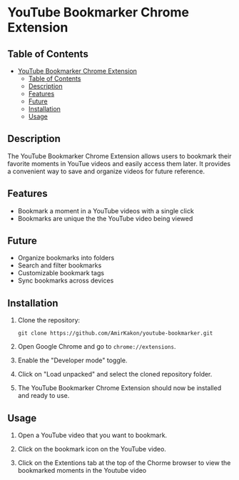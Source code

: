 # YouTube Bookmarker Chrome Extension

## Table of Contents

- [YouTube Bookmarker Chrome Extension](#youtube-bookmarker-chrome-extension)
  - [Table of Contents](#table-of-contents)
  - [Description](#description)
  - [Features](#features)
  - [Future](#future)
  - [Installation](#installation)
  - [Usage](#usage)

## Description

The YouTube Bookmarker Chrome Extension allows users to bookmark their favorite moments in YouTue videos and easily access them later. It provides a convenient way to save and organize videos for future reference.

## Features

- Bookmark a moment in a YouTube videos with a single click
- Bookmarks are unique the the YouTube video being viewed

## Future
- Organize bookmarks into folders
- Search and filter bookmarks
- Customizable bookmark tags
- Sync bookmarks across devices

## Installation

1. Clone the repository:

    ```shell
    git clone https://github.com/AmirKakon/youtube-bookmarker.git
    ```

2. Open Google Chrome and go to `chrome://extensions`.

3. Enable the "Developer mode" toggle.

4. Click on "Load unpacked" and select the cloned repository folder.

5. The YouTube Bookmarker Chrome Extension should now be installed and ready to use.

## Usage

1. Open a YouTube video that you want to bookmark.

2. Click on the bookmark icon on the YouTube video.

3. Click on the Extentions tab at the top of the Chorme browser to view the bookmarked moments in the Youtube video